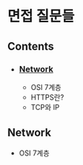 # 면접 질문들
## Contents
* ### [Network](https://github.com/JH-TT/CS_Practice/blob/main/Contents/Interview.md#network-1)
  * OSI 7계층
  * HTTPS란?
  * TCP와 IP
## Network
* OSI 7계층

